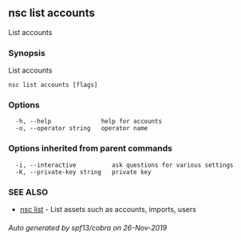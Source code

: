 ## nsc list accounts

List accounts

### Synopsis

List accounts

```
nsc list accounts [flags]
```

### Options

```
  -h, --help              help for accounts
  -o, --operator string   operator name
```

### Options inherited from parent commands

```
  -i, --interactive          ask questions for various settings
  -K, --private-key string   private key
```

### SEE ALSO

* [nsc list](nsc_list.md)	 - List assets such as accounts, imports, users

###### Auto generated by spf13/cobra on 26-Nov-2019
